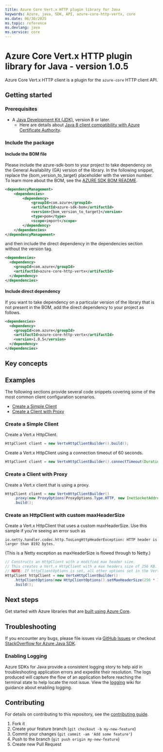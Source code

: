 ```yaml
---
title: Azure Core Vert.x HTTP plugin library for Java
keywords: Azure, java, SDK, API, azure-core-http-vertx, core
ms.date: 06/30/2025
ms.topic: reference
ms.devlang: java
ms.service: core
---
```

# Azure Core Vert.x HTTP plugin library for Java - version 1.0.5 


Azure Core Vert.x HTTP client is a plugin for the `azure-core` HTTP client API.

## Getting started

### Prerequisites

- A [Java Development Kit (JDK)][jdk_link], version 8 or later.
  - Here are details about [Java 8 client compatibility with Azure Certificate Authority][java8_client_compatibility].

### Include the package
#### Include the BOM file

Please include the azure-sdk-bom to your project to take dependency on the General Availability (GA) version of the library. In the following snippet, replace the {bom_version_to_target} placeholder with the version number.
To learn more about the BOM, see the [AZURE SDK BOM README](https://github.com/Azure/azure-sdk-for-java/blob/azure-core-http-vertx_1.0.5/sdk/boms/azure-sdk-bom/README.md).

```xml
<dependencyManagement>
    <dependencies>
        <dependency>
            <groupId>com.azure</groupId>
            <artifactId>azure-sdk-bom</artifactId>
            <version>{bom_version_to_target}</version>
            <type>pom</type>
            <scope>import</scope>
        </dependency>
    </dependencies>
</dependencyManagement>
```
and then include the direct dependency in the dependencies section without the version tag.

```xml
<dependencies>
  <dependency>
    <groupId>com.azure</groupId>
    <artifactId>azure-core-http-vertx</artifactId>
  </dependency>
</dependencies>
```

#### Include direct dependency
If you want to take dependency on a particular version of the library that is not present in the BOM,
add the direct dependency to your project as follows.

[//]: # ({x-version-update-start;com.azure:azure-core-http-vertx;current})
```xml
<dependencies>
  <dependency>
    <groupId>com.azure</groupId>
    <artifactId>azure-core-http-vertx</artifactId>
    <version>1.0.5</version>
  </dependency>
</dependencies>
```
[//]: # ({x-version-update-end})

## Key concepts

## Examples

The following sections provide several code snippets covering some of the most common client configuration scenarios.

- [Create a Simple Client](#create-a-simple-client)
- [Create a Client with Proxy](#create-a-client-with-proxy)

### Create a Simple Client

Create a Vert.x HttpClient.

```java readme-sample-createBasicClient
HttpClient client = new VertxHttpClientBuilder().build();
```

Create a Vert.x HttpClient using a connection timeout of 60 seconds.

```java readme-sample-createClientWithConnectionTimeout
HttpClient client = new VertxHttpClientBuilder().connectTimeout(Duration.ofSeconds(60)).build();
```

### Create a Client with Proxy

Create a Vert.x client that is using a proxy.

```java readme-sample-createProxyClient
HttpClient client = new VertxHttpClientBuilder()
    .proxy(new ProxyOptions(ProxyOptions.Type.HTTP, new InetSocketAddress("<proxy-host>", 8888)))
    .build();
```

### Create an HttpClient with custom maxHeaderSize

Create a Vert.x HttpClient that uses a custom maxHeaderSize. Use this sample if you're seeing an error such as

```
io.netty.handler.codec.http.TooLongHttpHeaderException: HTTP header is larger than 8192 bytes.
```

(This is a Netty exception as maxHeaderSize is flowed through to Netty.)

```java readme-sample-customMaxHeaderSize
// Constructs an HttpClient with a modified max header size.
// This creates a Vert.x HttpClient with a max headers size of 256 KB.
// NOTE: If httpClientOptions is set, all other options set in the VertxHttpClientBuilder will be ignored.
HttpClient httpClient = new VertxHttpClientBuilder()
    .httpClientOptions(new HttpClientOptions().setMaxHeaderSize(256 * 1024))
    .build();
```

## Next steps

Get started with Azure libraries that are [built using Azure Core](https://azure.github.io/azure-sdk/releases/latest/#java).

## Troubleshooting

If you encounter any bugs, please file issues via [GitHub Issues](https://github.com/Azure/azure-sdk-for-java/issues/new/choose)
or checkout [StackOverflow for Azure Java SDK](https://stackoverflow.com/questions/tagged/azure-java-sdk).

### Enabling Logging

Azure SDKs for Java provide a consistent logging story to help aid in troubleshooting application errors and expedite
their resolution. The logs produced will capture the flow of an application before reaching the terminal state to help
locate the root issue. View the [logging][logging] wiki for guidance about enabling logging.

## Contributing

For details on contributing to this repository, see the [contributing guide](https://github.com/Azure/azure-sdk-for-java/blob/azure-core-http-vertx_1.0.5/CONTRIBUTING.md).

1. Fork it
1. Create your feature branch (`git checkout -b my-new-feature`)
1. Commit your changes (`git commit -am 'Add some feature'`)
1. Push to the branch (`git push origin my-new-feature`)
1. Create new Pull Request

<!-- Links -->
[logging]: https://github.com/Azure/azure-sdk-for-java/wiki/Logging-in-Azure-SDK
[jdk_link]: https://learn.microsoft.com/java/azure/jdk/?view=azure-java-stable
[java8_client_compatibility]: https://learn.microsoft.com/azure/security/fundamentals/azure-ca-details?tabs=root-and-subordinate-cas-list#client-compatibility-for-public-pkis



